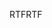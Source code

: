 <span data-ttu-id="a0c50-101">RTF</span><span class="sxs-lookup"><span data-stu-id="a0c50-101">RTF</span></span>